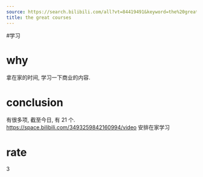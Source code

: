 ```yaml
---
source: https://search.bilibili.com/all?vt=84419491&keyword=the%20great%20courses&from_source=webtop_search&spm_id_from=333.1007&search_source=5
title: the great courses
---
```


#学习
# why
拿在家的时间, 学习一下商业的内容.

# conclusion
有很多项, 截至今日, 有 21 个. https://space.bilibili.com/3493259842160994/video
安排在家学习

# rate
3
